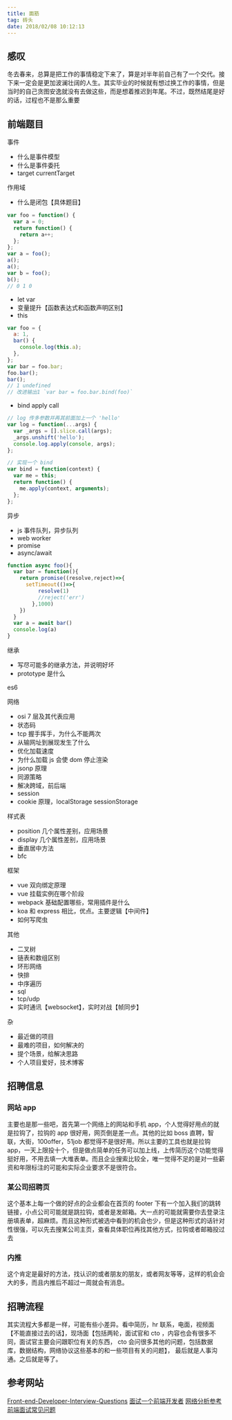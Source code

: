 ```yaml
---
title: 面筋
tag: 砖头
date: 2018/02/08 10:12:13
---
```


## 感叹

冬去春来，总算是把工作的事情稳定下来了，算是对半年前自己有了一个交代。接下来一定会是更加波澜壮阔的人生。其实毕业的时候就有想过换工作的事情，但是当时的自己贪图安逸就没有去做这些，而是想着推迟到年尾。不过，既然结尾是好的话，过程也不是那么重要

## 前端题目

事件

- 什么是事件模型
- 什么是事件委托
- target currentTarget

作用域

- 什么是闭包【具体题目】

```js
var foo = function() {
  var a = 0;
  return function() {
    return a++;
  };
};
var a = foo();
a();
a();
var b = foo();
b();
// 0 1 0
```

- let var
- 变量提升【函数表达式和函数声明区别】
- this

```js
var foo = {
  a: 1,
  bar() {
    console.log(this.a);
  },
};
var bar = foo.bar;
foo.bar();
bar();
// 1 undefined
// 改进输出1 `var bar = foo.bar.bind(foo)`
```

- bind apply call

```js
// log 传多参数并再其前面加上一个 'hello'
var log = function(...args) {
  var _args = [].slice.call(args);
  _args.unshift('hello');
  console.log.apply(console, args);
};
```

```js
// 实现一个 bind
var bind = function(context) {
  var me = this;
  return function() {
    me.apply(context, arguments);
  };
};
```

异步

- js 事件队列，异步队列
- web worker
- promise
- async/await

```js
function async foo(){
  var bar = function(){
    return promise((resolve,reject)=>{
      setTimeout(()=>{
          resolve(1)
          //reject('err')
        },1000)
    })
  }
  var a = await bar()
  console.log(a)
}
```

继承

- 写尽可能多的继承方法，并说明好坏
- prototype 是什么

es6

网络

- osi 7 层及其代表应用
- 状态码
- tcp 握手挥手，为什么不能两次
- 从输网址到展现发生了什么
- 优化加载速度
- 为什么加载 js 会使 dom 停止渲染
- jsonp 原理
- 同源策略
- 解决跨域，前后端
- session
- cookie 原理，localStorage sessionStorage

样式表

- position 几个属性差别，应用场景
- display 几个属性差别，应用场景
- 垂直居中方法
- bfc

框架

- vue 双向绑定原理
- vue 挂载实例在哪个阶段
- webpack 基础配置哪些，常用插件是什么
- koa 和 express 相比，优点。主要逻辑【中间件】
- 如何写爬虫

其他

- 二叉树
- 链表和数组区别
- 环形网络
- 快排
- 中序遍历
- sql
- tcp/udp
- 实时通讯【websocket】，实时对战【帧同步】

杂

- 最近做的项目
- 最难的项目，如何解决的
- 提个场景，给解决思路
- 个人项目爱好，技术博客

## 招聘信息

### 网站 app

主要也是那一些吧，首先第一个网络上的网站和手机 app，个人觉得好用点的就是拉钩了，拉钩的 app 很好用，网页倒是差一点。其他的比如 boss 直聘，智联，大街，100offer，51job 都觉得不是很好用。所以主要的工具也就是拉钩 app，一天上限投十个，但是做点简单的任务可以加上线，上传简历这个功能觉得挺好用，不用去填一大堆表单。而且企业搜索比较全，唯一觉得不足的是对一些薪资和年限标注的可能和实际企业要求不是很符合。

### 某公司招聘页

这个基本上每一个做的好点的企业都会在首页的 footer 下有一个加入我们的跳转链接，小点公司可能就是跳拉钩，或者是发邮箱。大一点的可能就需要你去登录注册填表单，超麻烦。而且这种形式被选中看到的机会也少，但是这种形式的话针对性很强，可以先去搜某公司主页，查看具体职位再找其他方式，拉钩或者邮箱投过去

### 内推

这个肯定是最好的方法，找认识的或者朋友的朋友，或者网友等等，这样的机会会大的多，而且内推后不超过一周就会有消息。

## 招聘流程

其实流程大多都是一样，可能有些小差异。看中简历，hr 联系，电面，视频面【不能直接过去的话】，现场面【包括两轮，面试官和 cto ，内容也会有很多不同，面试官主要会问跟职位有关的东西， cto 会问很多其他的问题，包括数据库，数据结构，网络协议这些基本的和一些项目有关的问题】， 最后就是人事沟通。之后就是等了。

## 参考网站

[Front-end-Developer-Interview-Questions](https://github.com/h5bp/Front-end-Developer-Interview-Questions)
[面试一个前端开发者](https://zfanw.com/blog/interviewing-a-front-end-developer.html)
[网络分析参考](https://developers.google.com/web/tools/chrome-devtools/network-performance/reference#timing-explanation)
[前端面试常见问题](https://zhuanlan.zhihu.com/p/29722662)
